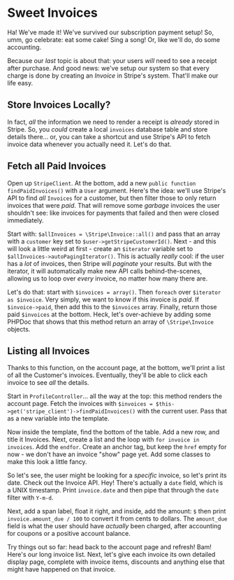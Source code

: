 # Sweet Invoices

Ha! We've made it! We've survived our subscription payment setup! So, umm, go celebrate:
eat some cake! Sing a song! Or, like we'll do, do some accounting.

Because our *last* topic is about that: your users *will* need to see a receipt
after purchase. And good news: we've setup our system so that every charge is
done by creating an *Invoice* in Stripe's system. That'll make our life easy.

## Store Invoices Locally?

In fact, *all* the information we need to render a receipt is *already* stored in
Stripe. So, you *could* create a local `invoices` database table and store details
there... or, you can take a shortcut and use Stripe's API to fetch invoice data whenever
you actually need it. Let's do that.

## Fetch all Paid Invoices

Open up `StripeClient`. At the bottom, add a new `public function findPaidInvoices()`
with a `User` argument. Here's the idea: we'll use Stripe's API to find *all*
`Invoices` for a customer, but then filter those to only return invoices that were
*paid*. That will remove some *garbage* invoices the user shouldn't see: like invoices
for payments that failed and then were closed immediately.

Start with: `$allInvoices = \Stripe\Invoice::all()` and pass that an array with a
`customer` key set to `$user->getStripeCustomerId()`. Next - and this will look a
little weird at first - create an `$iterator` variable set to `$allInvoices->autoPagingIterator()`.
This is actually *really* cool: if the user has a *lot* of invoices, then Stripe
will *paginate* your results. But with the iterator, it will automatically make new
API calls behind-the-scenes, allowing us to loop over *every* invoice, no matter
how many there are.

Let's do that: start with `$invoices = array()`. Then `foreach` over
`$iterator as $invoice`. Very simply, we want to know if this invoice is *paid*.
If `$invoice->paid`, then add this to the `$invoices` array. Finally, return those
paid `$invoices` at the bottom. Heck, let's over-achieve by adding some PHPDoc that
shows that this method return an array of `\Stripe\Invoice` objects.

## Listing all Invoices

Thanks to this function, on the account page, at the bottom, we'll print a list of
all the Customer's invoices. Eventually, they'll be able to click each invoice to
see *all* the details.

Start in `ProfileController`... all the way at the top: this method renders the account
page. Fetch the invoices with
`$invoices = $this->get('stripe_client')->findPaidInvoices()` with the current user.
Pass that as a new variable into the template.

Now inside the template, find the bottom of the table. Add a new row, and title
it Invoices. Next, create a list and the loop with `for invoice in invoices`. Add
the `endfor`. Create an anchor tag, but keep the `href` empty for now - we don't
have an invoice "show" page yet. Add some classes to make this look a little fancy.

So let's see, the user might be looking for a *specific* invoice, so let's print
its date. Check out the Invoice API. Hey! There's actually a `date` field, which
is a UNIX timestamp. Print `invoice.date` and then pipe that through the `date` filter
with `Y-m-d`.

Next, add a span label, float it right, and inside, add the amount: `$` then print
`invoice.amount_due / 100` to convert it from cents to dollars. The `amount_due` field
is what the user should have *actually* been charged, after accounting for coupons
or a positive account balance.

Try things out so far: head back to the account page and refresh! Bam! Here's our
long invoice list. Next, let's give each invoice its own detailed display page, complete
with invoice items, discounts and anything else that might have happened on that
invoice.
